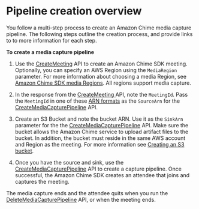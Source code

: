 # Pipeline creation overview<a name="create-pipeline"></a>

You follow a multi\-step process to create an Amazon Chime media capture pipeline\. The following steps outline the creation process, and provide links to to more information for each step\. 

**To create a media capture pipeline**

1. Use the [CreateMeeting](https://docs.aws.amazon.com/chime/latest/APIReference/API_CreateMeeting.html) API to create an Amazon Chime SDK meeting\. Optionally, you can specify an AWS Region using the `MediaRegion` parameter\. For more information about choosing a media Region, see [Amazon Chime SDK media Regions](https://docs.aws.amazon.com/chime/latest/dg/chime-sdk-meetings-regions.html)\. All regions support media capture\.

1. In the response from the [ CreateMeeting ](https://docs.aws.amazon.com/chime/latest/APIReference/API_CreateMeeting.html) API, note the `MeetingId`\. Pass the `MeetingId` in one of these [ARN formats](https://docs.aws.amazon.com/general/latest/gr/aws-arns-and-namespaces.html) as the `SourceArn` for the [CreateMediaCapturePipeline](https://docs.aws.amazon.com/chime/latest/APIReference/API_CreateMediaCapturePipeline) API\.

1. Create an S3 Bucket and note the bucket ARN\. Use it as the `SinkArn` parameter for the the [CreateMediaCapturePipeline](https://docs.aws.amazon.com/chime/latest/APIReference/API_CreateMediaCapturePipeline) API\. Make sure the bucket allows the Amazon Chime service to upload artifact files to the bucket\. In addition, the bucket must reside in the same AWS account and Region as the meeting\. For more information see [Creating an S3 bucket](create-s3-bucket.md)\.

1. Once you have the source and sink, use the [CreateMediaCapturePipeline](https://docs.aws.amazon.com/chime/latest/APIReference/API_CreateMediaCapturePipeline) API to create a capture pipeline\. Once successful, the Amazon Chime SDK creates an attendee that joins and captures the meeting\.

The media capture ends and the attendee quits when you run the [DeleteMediaCapturePipeline](https://docs.aws.amazon.com/chime/latest/APIReference/API_DeleteMediaCapturePipeline) API, or when the meeting ends\.
